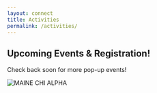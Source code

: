 ```yaml
---
layout: connect
title: Activities
permalink: /activities/
---
```


## Upcoming Events & Registration!

Check back soon for more pop-up events!

<img src="{{ site.url }}/images/and-more.jpg" class="img-fluid" alt="MAINE CHI ALPHA">



